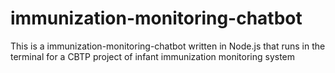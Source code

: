 # immunization-monitoring-chatbot

This is a immunization-monitoring-chatbot written in Node.js that runs in the terminal for a CBTP project of infant immunization monitoring
system

